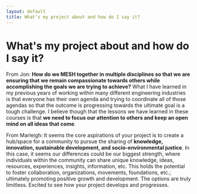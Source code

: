 ```yaml
---
layout: default
title: What's my project about and how do I say it?
---
```

# What's my project about and how do I say it?

From Jon: **How do we MESH together in multiple disciplines so that we are ensuring that we remain compassionate towards others while accomplishing the goals we are trying to achieve?**  What I have learned in my previous years of working within many different engineering industries is that everyone has their own agenda and trying to coordinate all of those agendas so that the outcome is progressing towards the ultimate goal is a tough challenge.   I believe though that the lessons we have learned in these courses is that **we need to focus our attention to others and keep an open mind on all ideas that come**. 


From Marleigh: It seems the core aspirations of your project is to create a hub/space for a community to pursue the sharing of **knowledge, innovation, sustainable development, and socio-environmental justice**. In this case, it seems our differences could be our biggest strength, where individuals within the community can share unique knowledge, ideas, resources, experiences, insights, information, etc. This holds the potential to foster collaboration, organizations, movements, foundations, etc.; ultimately promoting positive growth and development. The options are truly limitless. Excited to see how your project develops and progresses. 